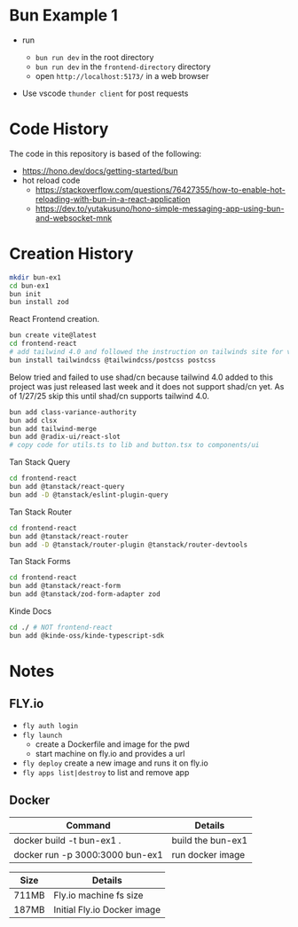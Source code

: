 # Bun Example 1

- run

  - `bun run dev` in the root directory
  - `bun run dev` in the `frontend-directory` directory
  - open `http://localhost:5173/` in a web browser

- Use vscode `thunder client` for post requests

# Code History

The code in this repository is based of the following:

- https://hono.dev/docs/getting-started/bun
- hot reload code
  - https://stackoverflow.com/questions/76427355/how-to-enable-hot-reloading-with-bun-in-a-react-application
  - https://dev.to/yutakusuno/hono-simple-messaging-app-using-bun-and-websocket-mnk

# Creation History

```bash
mkdir bun-ex1
cd bun-ex1
bun init
bun install zod
```

React Frontend creation.

```bash
bun create vite@latest
cd frontend-react
# add tailwind 4.0 and followed the instruction on tailwinds site for vite.
bun install tailwindcss @tailwindcss/postcss postcss
```

Below tried and failed to use shad/cn because tailwind 4.0 added to
this project was just released last week and it does not support shad/cn yet.
As of 1/27/25 skip this until shad/cn supports tailwind 4.0.

```bash
bun add class-variance-authority
bun add clsx
bun add tailwind-merge
bun add @radix-ui/react-slot
# copy code for utils.ts to lib and button.tsx to components/ui
```

Tan Stack Query

```bash
cd frontend-react
bun add @tanstack/react-query
bun add -D @tanstack/eslint-plugin-query
```

Tan Stack Router

```bash
cd frontend-react
bun add @tanstack/react-router
bun add -D @tanstack/router-plugin @tanstack/router-devtools
```

Tan Stack Forms

```bash
cd frontend-react
bun add @tanstack/react-form
bun add @tanstack/zod-form-adapter zod
```

Kinde Docs

```bash
cd ./ # NOT frontend-react
bun add @kinde-oss/kinde-typescript-sdk
```

# Notes

## FLY.io

- `fly auth login`
- `fly launch`
  - create a Dockerfile and image for the pwd
  - start machine on fly.io and provides a url
- `fly deploy` create a new image and runs it on fly.io
- `fly apps list|destroy` to list and remove app

## Docker

| Command                         | Details           |
| ------------------------------- | ----------------- |
| docker build -t bun-ex1 .       | build the bun-ex1 |
| docker run -p 3000:3000 bun-ex1 | run docker image  |

| Size  | Details                     |
| ----- | --------------------------- |
| 711MB | Fly.io machine fs size      |
| 187MB | Initial Fly.io Docker image |
